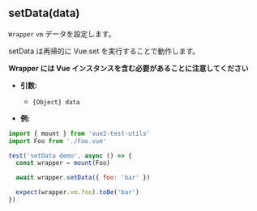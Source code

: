 ## setData(data)

`Wrapper` `vm` データを設定します。

setData は再帰的に Vue.set を実行することで動作します。

**Wrapper には Vue インスタンスを含む必要があることに注意してください**

- **引数:**

  - `{Object} data`

- **例:**

```js
import { mount } from 'vue2-test-utils'
import Foo from './Foo.vue'

test('setData demo', async () => {
  const wrapper = mount(Foo)

  await wrapper.setData({ foo: 'bar' })

  expect(wrapper.vm.foo).toBe('bar')
})
```
